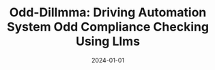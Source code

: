---
title: "Odd-Dillmma: Driving Automation System Odd Compliance Checking Using Llms"
date: 2024-01-01
venue: "IEEE/RSJ International Conference on Intelligent Robots and Systems, IROS 2024, Abu Dhabi, United Arab Emirates, October 14-18, 2024"
paperurl: https://doi.org/10.1109/IROS58592.2024.10801369
authors: "Carl Hildebrandt, Trey Woodlief and Sebastian G Elbaum"
---